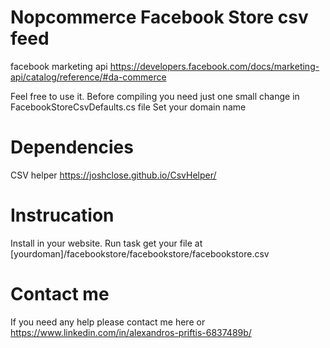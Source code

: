 # Nopcommerce Facebook Store csv feed

facebook marketing api
https://developers.facebook.com/docs/marketing-api/catalog/reference/#da-commerce

Feel free to use it.
Before compiling you need just one small change in FacebookStoreCsvDefaults.cs file
Set your domain name

# Dependencies

CSV helper
https://joshclose.github.io/CsvHelper/

# Instrucation
Install in your website.
Run task
get your file at [yourdoman]/facebookstore/facebookstore/facebookstore.csv

# Contact me
If you need any help please contact me here or
https://www.linkedin.com/in/alexandros-priftis-6837489b/
